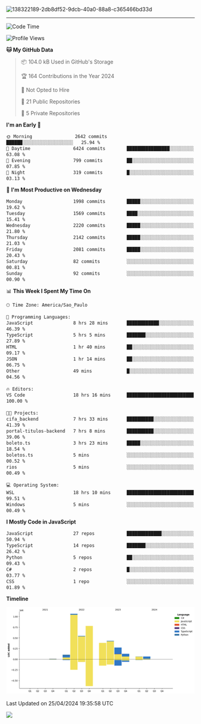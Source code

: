 
![138322189-2db8df52-9dcb-40a0-88a8-c365466bd33d](https://user-images.githubusercontent.com/89656623/214648213-d698ffe7-0c15-4728-8ac0-3e241011cc78.gif)

---

<!--START_SECTION:waka-->
![Code Time](http://img.shields.io/badge/Code%20Time-71%20hrs%2054%20mins-blue)

![Profile Views](http://img.shields.io/badge/Profile%20Views-8-blue)

**🐱 My GitHub Data** 

> 📦 104.0 kB Used in GitHub's Storage 
 > 
> 🏆 164 Contributions in the Year 2024
 > 
> 🚫 Not Opted to Hire
 > 
> 📜 21 Public Repositories 
 > 
> 🔑 5 Private Repositories 
 > 
**I'm an Early 🐤** 

```text
🌞 Morning                2642 commits        ██████░░░░░░░░░░░░░░░░░░░   25.94 % 
🌆 Daytime                6424 commits        ████████████████░░░░░░░░░   63.08 % 
🌃 Evening                799 commits         ██░░░░░░░░░░░░░░░░░░░░░░░   07.85 % 
🌙 Night                  319 commits         █░░░░░░░░░░░░░░░░░░░░░░░░   03.13 % 
```
📅 **I'm Most Productive on Wednesday** 

```text
Monday                   1998 commits        █████░░░░░░░░░░░░░░░░░░░░   19.62 % 
Tuesday                  1569 commits        ████░░░░░░░░░░░░░░░░░░░░░   15.41 % 
Wednesday                2220 commits        █████░░░░░░░░░░░░░░░░░░░░   21.80 % 
Thursday                 2142 commits        █████░░░░░░░░░░░░░░░░░░░░   21.03 % 
Friday                   2081 commits        █████░░░░░░░░░░░░░░░░░░░░   20.43 % 
Saturday                 82 commits          ░░░░░░░░░░░░░░░░░░░░░░░░░   00.81 % 
Sunday                   92 commits          ░░░░░░░░░░░░░░░░░░░░░░░░░   00.90 % 
```


📊 **This Week I Spent My Time On** 

```text
🕑︎ Time Zone: America/Sao_Paulo

💬 Programming Languages: 
JavaScript               8 hrs 28 mins       ████████████░░░░░░░░░░░░░   46.39 % 
TypeScript               5 hrs 5 mins        ███████░░░░░░░░░░░░░░░░░░   27.89 % 
HTML                     1 hr 40 mins        ██░░░░░░░░░░░░░░░░░░░░░░░   09.17 % 
JSON                     1 hr 14 mins        ██░░░░░░░░░░░░░░░░░░░░░░░   06.75 % 
Other                    49 mins             █░░░░░░░░░░░░░░░░░░░░░░░░   04.56 % 

🔥 Editors: 
VS Code                  18 hrs 16 mins      █████████████████████████   100.00 % 

🐱‍💻 Projects: 
cifa_backend             7 hrs 33 mins       ██████████░░░░░░░░░░░░░░░   41.39 % 
portal-titulos-backend   7 hrs 8 mins        ██████████░░░░░░░░░░░░░░░   39.06 % 
boleto.ts                3 hrs 23 mins       █████░░░░░░░░░░░░░░░░░░░░   18.54 % 
boletos.ts               5 mins              ░░░░░░░░░░░░░░░░░░░░░░░░░   00.52 % 
rios                     5 mins              ░░░░░░░░░░░░░░░░░░░░░░░░░   00.49 % 

💻 Operating System: 
WSL                      18 hrs 10 mins      █████████████████████████   99.51 % 
Windows                  5 mins              ░░░░░░░░░░░░░░░░░░░░░░░░░   00.49 % 
```

**I Mostly Code in JavaScript** 

```text
JavaScript               27 repos            █████████████░░░░░░░░░░░░   50.94 % 
TypeScript               14 repos            ███████░░░░░░░░░░░░░░░░░░   26.42 % 
Python                   5 repos             ██░░░░░░░░░░░░░░░░░░░░░░░   09.43 % 
C#                       2 repos             █░░░░░░░░░░░░░░░░░░░░░░░░   03.77 % 
CSS                      1 repo              ░░░░░░░░░░░░░░░░░░░░░░░░░   01.89 % 
```



**Timeline**

![Lines of Code chart](https://raw.githubusercontent.com/NatanB4/NatanB4/main/assets/bar_graph.png)


 Last Updated on 25/04/2024 19:35:58 UTC
<!--END_SECTION:waka-->
    
  <a href="mailto:natanbarbosa027@gmail.com"><img src="https://img.shields.io/badge/Gmail-D14836?style=for-the-badge&logo=gmail&logoColor=white" target="_blank"></a>

